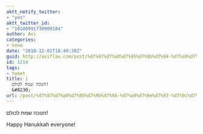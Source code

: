 ```yaml
---
aktt_notify_twitter:
- "yes"
aktt_twitter_id:
- "10100991730909184"
author: Avi
categories:
- none
date: "2010-12-01T18:40:38Z"
guid: http://aviflax.com/post/%d7%97%d7%a0%d7%95%d7%9b%d7%94-%d7%a9%d7%9e%d7%97-%d7%9c%d7%9b%d7%95%d7%9c%d7%9d/
id: 1214
tags:
- tweet
title: |
  חנוכה שמח לכולם!
  &#8230;
url: /post/%d7%97%d7%a0%d7%95%d7%9b%d7%94-%d7%a9%d7%9e%d7%97-%d7%9c%d7%9b%d7%95%d7%9c%d7%9d/
---
```

חנוכה שמח לכולם!

Happy Hanukkah everyone!